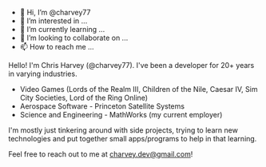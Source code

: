 - 👋 Hi, I’m @charvey77
- 👀 I’m interested in ...
- 🌱 I’m currently learning ...
- 💞️ I’m looking to collaborate on ...
- 📫 How to reach me ...

<!---
charvey77/charvey77 is a ✨ special ✨ repository because its `README.md` (this file) appears on your GitHub profile.
You can click the Preview link to take a look at your changes.
--->


Hello! I'm Chris Harvey (@charvey77). I've been a developer for 20+ years in varying industries.
- Video Games (Lords of the Realm III, Children of the Nile, Caesar IV, Sim City Societies, Lord of the Ring Online)
- Aerospace Software - Princeton Satellite Systems
- Science and Engineering - MathWorks (my current employer)

I'm mostly just tinkering around with side projects, trying to learn new technologies and put together small apps/programs
to help in that learning. 

Feel free to reach out to me at charvey.dev@gmail.com!
